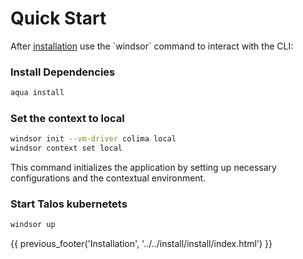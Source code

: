 # Quick Start
After [installation](../install/install.md) use the \`windsor\` command to interact with the CLI:

### Install Dependencies

```bash
aqua install
```

### Set the context to local

```sh
windsor init --vm-driver colima local
windsor context set local
```
This command initializes the application by setting up necessary configurations and the contextual environment.

### Start Talos kubernetets

```sh
windsor up
```

<div>
{{ previous_footer('Installation', '../../install/install/index.html') }}
</div>

<script>
  document.getElementById('previousButton').addEventListener('click', function() {
    window.location.href = '../../install/install/index.html'; 
  });
</script>
